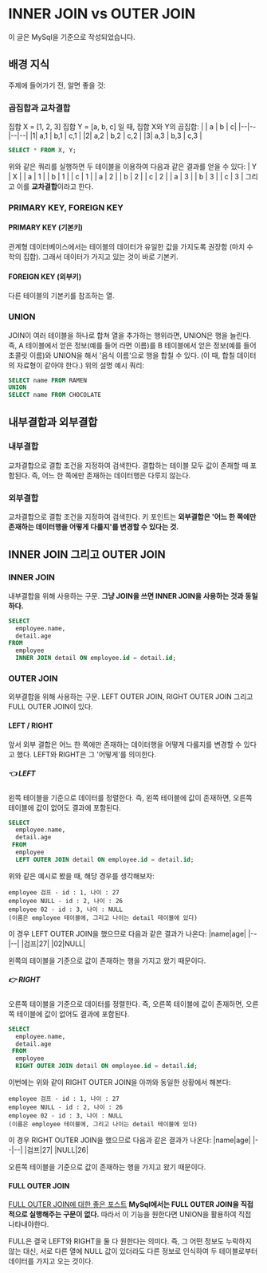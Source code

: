 # INNER JOIN vs OUTER JOIN
이 글은 MySql을 기준으로 작성되었습니다.
## 배경 지식
주제에 들어가기 전, 알면 좋을 것:
### 곱집합과 교차결합
집합 X = [1, 2, 3]
집합 Y = [a, b, c] 일 때,
집합 X와 Y의 곱집합:
| | a | b | c|
|--|--|--|--|
|1| a,1 | b,1 | c,1 |
|2| a,2 | b,2 | c,2 |
|3| a,3 | b,3 | c,3 |
```sql
SELECT * FROM X, Y;
```
위와 같은 쿼리를 실행하면 두 테이블을 이용하여 다음과 같은 결과를 얻을 수 있다:
| Y | X |
| a | 1 |
| b | 1 |
| c | 1 |
| a | 2 |
| b | 2 |
| c | 2 |
| a | 3 |
| b | 3 |
| c | 3 |
그리고 이를 **교차결합**이라고 한다.
### PRIMARY KEY, FOREIGN KEY
#### PRIMARY KEY (기본키)
관계형 데이터베이스에서는 테이블의 데이터가 유일한 값을 가지도록 권장함 (마치 수학의 집합).
그래서 데이터가 가지고 있는 것이 바로 기본키.
#### FOREIGN KEY (외부키)
다른 테이블의 기본키를 참조하는 열.
### UNION
JOIN이 여러 테이블을 하나로 합쳐 열을 추가하는 행위라면,
UNION은 행을 늘린다. 즉, A 테이블에서 얻은 정보(예를 들어 라면 이름)를
B 테이블에서 얻은 정보(예를 들어 초콜릿 이름)와 UNION을 해서 '음식 이름'으로 행을 합칠 수 있다.
(이 때, 합칠 데이터의 자료형이 같아야 한다.)
위의 설명 예시 쿼리:
```sql
SELECT name FROM RAMEN
UNION
SELECT name FROM CHOCOLATE
```
## 내부결합과 외부결합
### 내부결합
교차결합으로 결합 조건을 지정하여 검색한다.
결합하는 테이블 모두 값이 존재할 때 포함된다. 즉, 어느 한 쪽에만 존재하는 데이터행은 다루지 않는다.
### 외부결합
교차결합으로 결합 조건을 지정하여 검색한다.
키 포인트는 **외부결합은 '어느 한 쪽에만 존재하는 데이터행을 어떻게 다룰지'를 변경할 수 있다는 것.**
## INNER JOIN 그리고 OUTER JOIN
### INNER JOIN
내부결합을 위해 사용하는 구문. **그냥 JOIN을 쓰면 INNER JOIN을 사용하는 것과 동일하다.**
```sql
SELECT 
  employee.name, 
  detail.age 
FROM 
  employee 
  INNER JOIN detail ON employee.id = detail.id;
```
### OUTER JOIN
외부결합을 위해 사용하는 구문. LEFT OUTER JOIN, RIGHT OUTER JOIN 그리고 FULL OUTER JOIN이 있다.
#### LEFT / RIGHT
앞서 외부 결합은 어느 한 쪽에만 존재하는 데이터행을 어떻게 다룰지를 변경할 수 있다고 했다.
LEFT와 RIGHT은 그 '어떻게'를 의미한다.
##### 👈 LEFT
왼쪽 테이블을 기준으로 데이터를 정렬한다. 즉, 왼쪽 테이블에 값이 존재하면, 오른쪽 테이블에 값이 없어도 결과에 포함된다.
```sql
SELECT
  employee.name,
  detail.age
 FROM
  employee
  LEFT OUTER JOIN detail ON employee.id = detail.id;
```
위와 같은 예시로 봤을 때, 해당 경우를 생각해보자:
```
employee 검프 - id : 1, 나이 : 27
employee NULL - id : 2, 나이 : 26
employee 02 - id : 3, 나이 : NULL
(이름은 employee 테이블에, 그리고 나이는 detail 테이블에 있다)
```
이 경우 LEFT OUTER JOIN을 했으므로 다음과 같은 결과가 나온다:
|name|age|
|--|--|
|검프|27|
|02|NULL|

왼쪽의 테이블을 기준으로 값이 존재하는 행을 가지고 왔기 때문이다.

##### 👉 RIGHT
오른쪽 테이블을 기준으로 데이터를 정렬한다. 즉, 오른쪽 테이블에 값이 존재하면, 오른쪽 테이블에 값이 없어도 결과에 포함된다.
```sql
SELECT
  employee.name,
  detail.age
 FROM
  employee
  RIGHT OUTER JOIN detail ON employee.id = detail.id;
```
이번에는 위와 같이 RIGHT OUTER JOIN을 아까와 동일한 상황에서 해본다:
```
employee 검프 - id : 1, 나이 : 27
employee NULL - id : 2, 나이 : 26
employee 02 - id : 3, 나이 : NULL
(이름은 employee 테이블에, 그리고 나이는 detail 테이블에 있다)
```
이 경우 RIGHT OUTER JOIN을 했으므로 다음과 같은 결과가 나온다:
|name|age|
|--|--|
|검프|27|
|NULL|26|

오른쪽 테이블을 기준으로 값이 존재하는 행을 가지고 왔기 때문이다.
#### FULL OUTER JOIN
[FULL OUTER JOIN에 대한 좋은 포스트](https://stackoverflow.com/questions/4796872/how-to-do-a-full-outer-join-in-mysql)
**MySql에서는 FULL OUTER JOIN을 직접적으로 실행해주는 구문이 없다.** 따라서 이 기능을 원한다면 UNION을 활용하여 직접 나타내야한다.

FULL은 결국 LEFT와 RIGHT을 둘 다 원한다는 의미다. 즉, 그 어떤 정보도 누락하지 않는 대신, 서로 다른 열에 NULL 값이 있더라도 다른 정보로 인식하여 두 테이블로부터 데이터를 가지고 오는 것이다.
